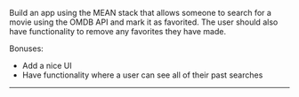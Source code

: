 Build an app using the MEAN stack that allows someone to search for a movie using the OMDB API and mark it as favorited. The user should also have functionality to remove any favorites they have made.

Bonuses:

- Add a nice UI
- Have functionality where a user can see all of their past searches


----